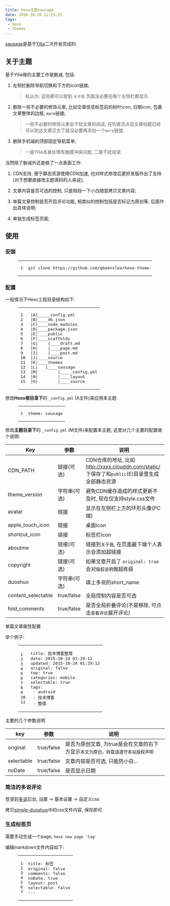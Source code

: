 ```yaml
---
title: hexo主题sausage
date: 2016-10-28 11:23:33
tags:
 - hexo
 - themes
---
```

<div class="article-entry" itemprop="articleBody"><p><a href="https://github.com/qbeenslee/hexo-theme-sausage" target="_blank" rel="external">sausage</a>是基于<a href="https://github.com/litten/hexo-theme-yilia" target="_blank" rel="external">Yilia</a>二次开发完成的.</p><h2 id="关于主题">关于主题</h2><p>基于Yilia做的主要工作是删减, 包括:</p><a id="more"></a><ol><li><p>左侧栏删除导航切换和下方的icon链接;</p><blockquote><p>私以为: 这些都可以放到 <code>关于我</code> 页面没必要在每个左侧栏都显示.</p></blockquote></li><li><p>删除一些不必要的修饰元素, 比如文章信息标签前的树叶icon, 日期icon, 包裹文章整体的边框, <code>more</code>链接;</p><blockquote><p>一些不必要的修饰元素会干扰文章的阅读, 在列表页点击文章标题已经可以到达文章正文了就没必要再添加一个<code>more</code>链接.</p></blockquote></li><li><p>删除手机端的顶部固定导航菜单;</p><blockquote><p>一是Yilia本身处理有触摸冲突问题, 二是干扰阅读.</p></blockquote></li></ol><p>当然除了删减外还是做了一点表面工作:</p><ol><li><p>CDN支持, 便于静态资源使用CDN加速, 也对样式修改后更好发版作出了支持(对于想要直接改主题源码的人来说);</p></li><li><p>文章内容是否可选的控制, 只是阻挡一下小白随意拷贝文章内容;</p></li><li><p>单篇文章控制是否开启评论功能, 相类似的控制包括是否标记为原创等, 后面作出具体说明;</p></li><li><p>单独生成标签页面;</p></li></ol><h2 id="使用">使用</h2><h3 id="安装">安装</h3><figure class="highlight crystal"><table><tbody><tr><td class="gutter"><pre><span class="line">1</span><br></pre></td><td class="code"><pre><span class="line">git clone <span class="symbol">https:</span>/<span class="regexp">/github.com/qbeenslee</span><span class="regexp">/hexo-theme-sausage.git themes/sausage</span></span><br></pre></td></tr></tbody></table></figure><h3 id="配置">配置</h3><p>一般情况下Hexo工程目录结构如下:</p><figure class="highlight gherkin"><table><tbody><tr><td class="gutter"><pre><span class="line">1</span><br><span class="line">2</span><br><span class="line">3</span><br><span class="line">4</span><br><span class="line">5</span><br><span class="line">6</span><br><span class="line">7</span><br><span class="line">8</span><br><span class="line">9</span><br><span class="line">10</span><br><span class="line">11</span><br><span class="line">12</span><br><span class="line">13</span><br><span class="line">14</span><br><span class="line">15</span><br></pre></td><td class="code"><pre><span class="line">|<span class="string">A</span>|<span class="string">_____config.yml</span><br><span class="line"></span>|<span class="string">B</span>|<span class="string">____db.json</span><br><span class="line"></span>|<span class="string">C</span>|____node_modules</span><br><span class="line">|<span class="string">D</span>|<span class="string">____package.json</span><br><span class="line"></span>|<span class="string">E</span>|____public</span><br><span class="line">|<span class="string">F</span>|____scaffolds</span><br><span class="line">|<span class="string">G</span>|<span class="string">    </span>|<span class="string">____draft.md</span><br><span class="line"></span>|<span class="string">H</span>|<span class="string">    </span>|<span class="string">____page.md</span><br><span class="line"></span>|<span class="string">I</span>|<span class="string">    </span>|<span class="string">____post.md</span><br><span class="line"></span>|<span class="string">J</span>|____source</span><br><span class="line">|<span class="string">K</span>|____themes</span><br><span class="line">|<span class="string">L</span>|<span class="string">   </span>|____sausage</span><br><span class="line">|<span class="string">M</span>|<span class="string">        </span>|<span class="string">_____config.yml</span><br><span class="line"></span>|<span class="string">N</span>|<span class="string">        </span>|____layout</span><br><span class="line">|<span class="string">O</span>|<span class="string">        </span>|____source</span><br></pre></td></tr></tbody></table></figure><p>修改<strong>Hexo根目录下</strong>的 <code>_config.yml</code> (A文件)来应用本主题.</p><figure class="highlight"><table><tbody><tr><td class="gutter"><pre><span class="line">1</span><br></pre></td><td class="code"><pre><span class="line">theme: sausage</span><br></pre></td></tr></tbody></table></figure><p>修改<strong>主题目录下</strong>的 <code>_config.yml</code> (M文件)来配置本主题, 这里对几个主要的配置做个说明:</p><table><thead><tr><th>Key</th><th>参数</th><th>说明</th></tr></thead><tbody><tr><td>CDN_PATH</td><td>链接(可选)</td><td>CDN仓库的地址, 比如<a href="http://xxxx.clouddn.com/static/" target="_blank" rel="external">http://xxxx.clouddn.com/static/</a> 下保存了和<code>public</code>(E)目录里生成全部静态资源</td></tr><tr><td>theme_version</td><td>字符串(可选)</td><td>避免CDN缓存造成的样式更新不及时, 现在仅支持style.css文件</td></tr><tr><td>avatar</td><td>链接</td><td>显示在左侧栏上方的环形头像(PC端)</td></tr><tr><td>apple_touch_icon</td><td>链接</td><td>桌面icon</td></tr><tr><td>shortcut_icon</td><td>链接</td><td>标签栏icon</td></tr><tr><td>aboutme</td><td>链接(可选)</td><td>链接到<code>关于我</code>, 在页面最下端个人表示会添加超链接</td></tr><tr><td>copyright</td><td>链接(可选)</td><td>如果文章开启了 <code>original: true</code>会对<code>版权说明</code>做超练级</td></tr><tr><td>duoshuo</td><td>字符串(可选)</td><td>填上多说的short_name</td></tr><tr><td>content_selectable</td><td>true/false</td><td>全局控制内容是否可选</td></tr><tr><td>fold_comments</td><td>true/false</td><td>是否全局折叠评论(不是移除, 可点击<code>查看评论</code>展开评论)</td></tr></tbody></table><p>单篇文章属性配置</p><p>举个例子:</p><figure class="highlight markdown"><table><tbody><tr><td class="gutter"><pre><span class="line">1</span><br><span class="line">2</span><br><span class="line">3</span><br><span class="line">4</span><br><span class="line">5</span><br><span class="line">6</span><br><span class="line">7</span><br><span class="line">8</span><br><span class="line">9</span><br><span class="line">10</span><br><span class="line">11</span><br></pre></td><td class="code"><pre><span class="line">title: 技术博客整理</span><br><span class="line">date: 2015-10-24 01:29:12</span><br><span class="line">updated: 2015-10-24 01:29:12</span><br><span class="line">original: false</span><br><span class="line">top: true</span><br><span class="line">categories: mobile</span><br><span class="line">selectable: true</span><br><span class="line">tags:</span><br><span class="line"> - android</span><br><span class="line"> - 技术博客</span><br><span class="line"> - 整理</span><br></pre></td></tr></tbody></table></figure><p>主要的几个参数说明</p><table><thead><tr><th>key</th><th>参数</th><th>说明</th></tr></thead><tbody><tr><td>original</td><td>true/false</td><td>是否为原创文章, 为true是会在文章的右下方显示<code>本文为原创，转载请遵守本站版权声明</code></td></tr><tr><td>selectable</td><td>true/false</td><td>文章内容是否可选, 只能防小白…</td></tr><tr><td>noDate</td><td>true/false</td><td>是否显示日期</td></tr></tbody></table><h3 id="简洁的多说评论">简洁的多说评论</h3><p>登录到<a href="duoshuo.com">多说</a>后台, 设置 -&gt; 基本设置 -&gt; 自定义css</p><p>拷贝<a href="https://github.com/qbeenslee/simple-duoshuo" target="_blank" rel="external">simple-duoshuo</a>中的css文件内容, 保存即可.</p><h3 id="生成标签页">生成标签页</h3><p>需要手动生成一个page, <code>hexo new page 'tag'</code></p><p>编辑markdown文件内容如下:</p><figure class="highlight markdown"><table><tbody><tr><td class="gutter"><pre><span class="line">1</span><br><span class="line">2</span><br><span class="line">3</span><br><span class="line">4</span><br><span class="line">5</span><br><span class="line">6</span><br><span class="line">7</span><br></pre></td><td class="code"><pre><span class="line">title: 标签</span><br><span class="line">original: false</span><br><span class="line">comments: false</span><br><span class="line">noDate: true</span><br><span class="line">layout: post</span><br><span class="line"><span class="header">selectable: false</span><br><span class="line">---</span></span><br></pre></td></tr></tbody></table></figure></div>